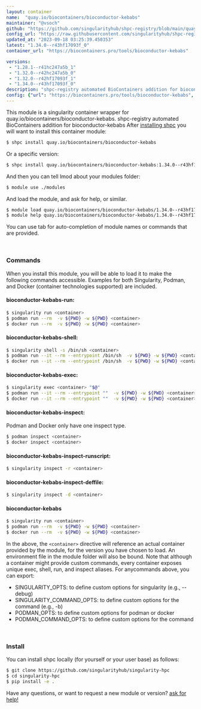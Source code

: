 ```yaml
---
layout: container
name:  "quay.io/biocontainers/bioconductor-kebabs"
maintainer: "@vsoch"
github: "https://github.com/singularityhub/shpc-registry/blob/main/quay.io/biocontainers/bioconductor-kebabs/container.yaml"
config_url: "https://raw.githubusercontent.com/singularityhub/shpc-registry/main/quay.io/biocontainers/bioconductor-kebabs/container.yaml"
updated_at: "2023-09-18 03:25:39.450353"
latest: "1.34.0--r43hf17093f_0"
container_url: "https://biocontainers.pro/tools/bioconductor-kebabs"

versions:
 - "1.28.1--r41hc247a5b_1"
 - "1.32.0--r42hc247a5b_0"
 - "1.32.0--r42hf17093f_1"
 - "1.34.0--r43hf17093f_0"
description: "shpc-registry automated BioContainers addition for bioconductor-kebabs"
config: {"url": "https://biocontainers.pro/tools/bioconductor-kebabs", "maintainer": "@vsoch", "description": "shpc-registry automated BioContainers addition for bioconductor-kebabs", "latest": {"1.34.0--r43hf17093f_0": "sha256:324312ab6adfe95fd4c3f1d049d7655d6da202f66804ec99814fa10c732ad24f"}, "tags": {"1.28.1--r41hc247a5b_1": "sha256:1ceac9bd98886901de84774fb4b20c9cb4604e6e07ee967151f109ac1aa0c19f", "1.32.0--r42hc247a5b_0": "sha256:4f413595317e84316088a05a3574dc3134968a3c79a79d249b23ea4521e24d52", "1.32.0--r42hf17093f_1": "sha256:1d5062018458ee7e71536791bad07e3c438310adac09d6dabd2d36370863fde2", "1.34.0--r43hf17093f_0": "sha256:324312ab6adfe95fd4c3f1d049d7655d6da202f66804ec99814fa10c732ad24f"}, "docker": "quay.io/biocontainers/bioconductor-kebabs"}
---
```


This module is a singularity container wrapper for quay.io/biocontainers/bioconductor-kebabs.
shpc-registry automated BioContainers addition for bioconductor-kebabs
After [installing shpc](#install) you will want to install this container module:


```bash
$ shpc install quay.io/biocontainers/bioconductor-kebabs
```

Or a specific version:

```bash
$ shpc install quay.io/biocontainers/bioconductor-kebabs:1.34.0--r43hf17093f_0
```

And then you can tell lmod about your modules folder:

```bash
$ module use ./modules
```

And load the module, and ask for help, or similar.

```bash
$ module load quay.io/biocontainers/bioconductor-kebabs/1.34.0--r43hf17093f_0
$ module help quay.io/biocontainers/bioconductor-kebabs/1.34.0--r43hf17093f_0
```

You can use tab for auto-completion of module names or commands that are provided.

<br>

### Commands

When you install this module, you will be able to load it to make the following commands accessible.
Examples for both Singularity, Podman, and Docker (container technologies supported) are included.

#### bioconductor-kebabs-run:

```bash
$ singularity run <container>
$ podman run --rm  -v ${PWD} -w ${PWD} <container>
$ docker run --rm  -v ${PWD} -w ${PWD} <container>
```

#### bioconductor-kebabs-shell:

```bash
$ singularity shell -s /bin/sh <container>
$ podman run --it --rm --entrypoint /bin/sh  -v ${PWD} -w ${PWD} <container>
$ docker run --it --rm --entrypoint /bin/sh  -v ${PWD} -w ${PWD} <container>
```

#### bioconductor-kebabs-exec:

```bash
$ singularity exec <container> "$@"
$ podman run --it --rm --entrypoint ""  -v ${PWD} -w ${PWD} <container> "$@"
$ docker run --it --rm --entrypoint ""  -v ${PWD} -w ${PWD} <container> "$@"
```

#### bioconductor-kebabs-inspect:

Podman and Docker only have one inspect type.

```bash
$ podman inspect <container>
$ docker inspect <container>
```

#### bioconductor-kebabs-inspect-runscript:

```bash
$ singularity inspect -r <container>
```

#### bioconductor-kebabs-inspect-deffile:

```bash
$ singularity inspect -d <container>
```



#### bioconductor-kebabs

```bash
$ singularity run <container>
$ podman run --rm  -v ${PWD} -w ${PWD} <container>
$ docker run --rm  -v ${PWD} -w ${PWD} <container>
```


In the above, the `<container>` directive will reference an actual container provided
by the module, for the version you have chosen to load. An environment file in the
module folder will also be bound. Note that although a container
might provide custom commands, every container exposes unique exec, shell, run, and
inspect aliases. For anycommands above, you can export:

 - SINGULARITY_OPTS: to define custom options for singularity (e.g., --debug)
 - SINGULARITY_COMMAND_OPTS: to define custom options for the command (e.g., -b)
 - PODMAN_OPTS: to define custom options for podman or docker
 - PODMAN_COMMAND_OPTS: to define custom options for the command

<br>

### Install

You can install shpc locally (for yourself or your user base) as follows:

```bash
$ git clone https://github.com/singularityhub/singularity-hpc
$ cd singularity-hpc
$ pip install -e .
```

Have any questions, or want to request a new module or version? [ask for help!](https://github.com/singularityhub/singularity-hpc/issues)